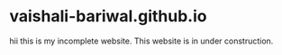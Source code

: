 # vaishali-bariwal.github.io 
hii this is my incomplete website.
This website is in under construction.
